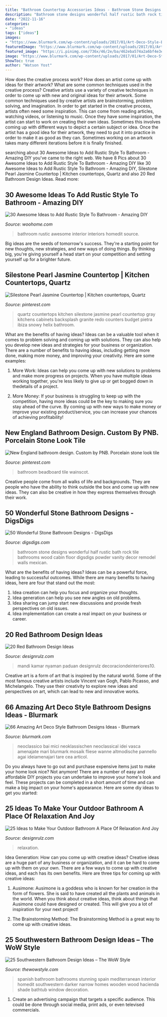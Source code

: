 ```yaml
---
title: "Bathroom Countertop Accessories Ideas - Bathroom Stone Designs Wonderful Half Rustic Bath Rock Tile Bathrooms Wood Cabin Floor Digsdigs Powder Vanity Decor Remodel Walls Mexican"
description: "Bathroom stone designs wonderful half rustic bath rock tile bathrooms wood cabin floor digsdigs powder vanity decor remodel walls mexican"
date: "2022-11-16"
categories:
- "ideas"
tags: ["ideas"]
images:
- "https://www.blurmark.com/wp-content/uploads/2017/01/Art-Deco-Style-Bathroom-Design-5.jpg"
featuredImage: "https://www.blurmark.com/wp-content/uploads/2017/01/Art-Deco-Style-Bathroom-Design-5.jpg"
featured_image: "https://i.pinimg.com/736x/46/2e/ba/462eba574a2a6bf4e3eb5b9ad3c188bb.jpg"
image: "https://www.blurmark.com/wp-content/uploads/2017/01/Art-Deco-Style-Bathroom-Design-5.jpg"
ShowToc: true
author: "Watson Yost"
---
```



How does the creative process work? How does an artist come up with ideas for their artwork? What are some common techniques used in the creative process?
Creative artists use a variety of creative techniques in order to come up with new and original ideas for their artwork. Some common techniques used by creative artists are brainstorming, problem solving, and imagination. In order to get started in the creative process, artists often need some inspiration. This can come from reading articles, watching videos, or listening to music. Once they have some inspiration, the artist can start to work on creating their own ideas. Sometimes this involves coming up with different ways to depict a certain subject or idea. Once the artist has a good idea for their artwork, they need to put it into practice in order to make it as good as they can. Sometimes working on an artwork takes many different iterations before it is finally finished.

	

		
searching about 30 Awesome Ideas to Add Rustic Style To Bathroom - Amazing DIY you've came to the right web. We have 8 Pics about 30 Awesome Ideas to Add Rustic Style To Bathroom - Amazing DIY like 30 Awesome Ideas to Add Rustic Style To Bathroom - Amazing DIY, Silestone Pearl Jasmine Countertop | Kitchen countertops, Quartz and also 20 Red Bathroom Design Ideas. Read more:
		
    
## 30 Awesome Ideas To Add Rustic Style To Bathroom - Amazing DIY

<img loading=lazy src="https://www.woohome.com/wp-content/uploads/2017/07/Add-Rustic-Feel-to-Bathroom-7.jpg" onerror="this.onerror=null;this.src='https://tse2.mm.bing.net/th?id=OIP.k8mQwvKKs1D7MXvB1hqe_gHaLH&amp;pid=15.1';" alt="30 Awesome Ideas to Add Rustic Style To Bathroom - Amazing DIY">

_Source: woohome.com_

>bathroom rustic awesome interior interiors homedit source. 

	

Big ideas are the seeds of tomorrow's success. They're a starting point for new thoughts, new strategies, and new ways of doing things. By thinking big, you're giving yourself a head start on your competition and setting yourself up for a brighter future.

    
## Silestone Pearl Jasmine Countertop | Kitchen Countertops, Quartz

<img loading=lazy src="https://i.pinimg.com/736x/ea/59/31/ea5931a91b3964dcc58838a2ec0a6302.jpg" onerror="this.onerror=null;this.src='https://tse4.mm.bing.net/th?id=OIP.O_W01bncYnGffyO4ZRxEpwHaJ3&amp;pid=15.1';" alt="Silestone Pearl Jasmine Countertop | Kitchen countertops, Quartz">

_Source: pinterest.com_

>quartz countertops kitchen silestone jasmine pearl countertop gray kitchens cabinets backsplash granite redo counters budget pietra ibiza snowy helix bathroom. 

	

What are the benefits of having ideas?
Ideas can be a valuable tool when it comes to problem solving and coming up with solutions. They can also help you develop new ideas and strategies for your business or organization. There are a number of benefits to having ideas, including getting more done, making more money, and improving your creativity. Here are some examples:
1. More Work: Ideas can help you come up with new solutions to problems and make more progress on projects. When you have multiple ideas working together, you're less likely to give up or get bogged down in thedetails of a project.

2. More Money: If your business is struggling to keep up with the competition, having more ideas could be the key to making sure you stay ahead of the curve. By coming up with new ways to make money or improve your existing product/service, you can increase your chances of achieving profitability!

    
## New England Bathroom Design. Custom By PNB. Porcelain Stone Look Tile

<img loading=lazy src="https://i.pinimg.com/736x/46/2e/ba/462eba574a2a6bf4e3eb5b9ad3c188bb.jpg" onerror="this.onerror=null;this.src='https://tse4.mm.bing.net/th?id=OIP.W_o1c4Qzk2XLWC0SQV5Z_QHaLJ&amp;pid=15.1';" alt="New England bathroom design. Custom by PNB. Porcelain stone look tile">

_Source: pinterest.com_

>bathroom beadboard tile wainscot. 

	

Creative people come from all walks of life and backgrounds. They are people who have the ability to think outside the box and come up with new ideas. They can also be creative in how they express themselves through their work.

    
## 50 Wonderful Stone Bathroom Designs - DigsDigs

<img loading=lazy src="http://www.digsdigs.com/photos/wonderful-stone-bathroom-designs-29.jpg" onerror="this.onerror=null;this.src='https://tse2.mm.bing.net/th?id=OIP.TVQm1OkKYO2L7Irw3ah5BQAAAA&amp;pid=15.1';" alt="50 Wonderful Stone Bathroom Designs - DigsDigs">

_Source: digsdigs.com_

>bathroom stone designs wonderful half rustic bath rock tile bathrooms wood cabin floor digsdigs powder vanity decor remodel walls mexican. 

	

What are the benefits of having ideas?
Ideas can be a powerful force, leading to successful outcomes. While there are many benefits to having ideas, here are four that stand out the most: 
1. Idea creation can help you focus and organize your thoughts.
2. Idea generation can help you see new angles on old problems.
3. Idea sharing can jump start new discussions and provide fresh perspectives on old issues. 
4. Idea implementation can create a real impact on your business or career.

    
## 20 Red Bathroom Design Ideas

<img loading=lazy src="https://cdn.designrulz.com/wp-content/uploads/2014/10/red-bathroom-design-ideas-designrulz-4.jpg" onerror="this.onerror=null;this.src='https://tse4.mm.bing.net/th?id=OIP.zjS2j_MD34rgSfBSthnKgAHaJ4&amp;pid=15.1';" alt="20 Red Bathroom Design Ideas">

_Source: designrulz.com_

>mandi kamar nyaman paduan designrulz decoraciondeinteriores10. 

	

Creative art is a form of art that is inspired by the natural world. Some of the most famous creative artists include Vincent van Gogh, Pablo Picasso, and Michelangelo. They use their creativity to explore new ideas and perspectives on art, which can lead to new and innovative works.

    
## 66 Amazing Art Deco Style Bathroom Designs Ideas - Blurmark

<img loading=lazy src="https://www.blurmark.com/wp-content/uploads/2017/01/Art-Deco-Style-Bathroom-Design-5.jpg" onerror="this.onerror=null;this.src='https://tse3.mm.bing.net/th?id=OIP.0xlt8Y8cDnrY7kwDaOEStQHaFj&amp;pid=15.1';" alt="66 Amazing Art Deco Style Bathroom Designs Ideas - Blurmark">

_Source: blurmark.com_

>neoclassico bai mici neoklassischen neoclassical idei vasca amenajate mari blurmark mosaik fliese wanne altmodische pannello agai ideiamenajari tare cea articol. 

	

Do you always have to go out and purchase expensive items just to make your home look nice? Not anymore! There are a number of easy and affordable DIY projects you can undertake to improve your home's look and feel. These projects can be completed in a short amount of time and can make a big impact on your home's appearance. Here are some diy ideas to get you started: 

    
## 25 Ideas To Make Your Outdoor Bathroom A Place Of Relaxation And Joy

<img loading=lazy src="https://cdn.designrulz.com/wp-content/uploads/2014/07/asian-bathroom-7.jpg" onerror="this.onerror=null;this.src='https://tse4.mm.bing.net/th?id=OIP.t00TTdL29wvD4kBwL9x6gAHaJr&amp;pid=15.1';" alt="25 Ideas to Make Your Outdoor Bathroom A Place Of Relaxation And Joy">

_Source: designrulz.com_

>relaxation. 

	

Idea Generation: How can you come up with creative ideas?
Creative ideas are a huge part of any business or organization, and it can be hard to come up with them on your own. There are a few ways to come up with creative ideas, and each has its own benefits. Here are three tips for coming up with creative ideas:
1. Ausimone: Ausimone is a goddess who is known for her creation in the form of flowers. She is said to have created all the plants and animals in the world. When you think about creative ideas, think about things that Ausimone could have designed or created. This will give you a lot of inspiration for your next project!

2. The Brainstorming Method: The Brainstorming Method is a great way to come up with creative ideas.

    
## 25 Southwestern Bathroom Design Ideas – The WoW Style

<img loading=lazy src="http://thewowstyle.com/wp-content/uploads/2016/07/Stunning-Southwestern-Bathroom-Design.jpg" onerror="this.onerror=null;this.src='https://tse4.mm.bing.net/th?id=OIP.k7HujztLIDzfDQeRK0OurQHaLH&amp;pid=15.1';" alt="25 Southwestern Bathroom Design Ideas – The WoW Style">

_Source: thewowstyle.com_

>spanish bathroom bathrooms stunning spain mediterranean interior homedit southwestern darker narrow homes wooden wood hacienda shade bathtub window decoration. 

	

1. Create an advertising campaign that targets a specific audience. This could be done through social media, print ads, or even televised commercials.

